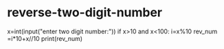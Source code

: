 # reverse-two-digit-number
x=int(input("enter two digit number:"))
if x>10 and x<100:
	i=x%10
	rev_num =i*10+x//10
	print(rev_num)
